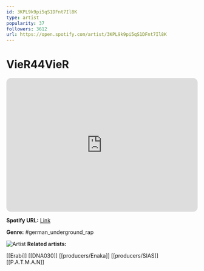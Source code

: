 ```yaml
---
id: 3KPL9k9pi5qS1DFnt7Il8K
type: artist
popularity: 37
followers: 3612
url: https://open.spotify.com/artist/3KPL9k9pi5qS1DFnt7Il8K
---
```

# VieR44VieR

<iframe style="border-radius:12px" src="https://open.spotify.com/embed/artist/3KPL9k9pi5qS1DFnt7Il8K" width="100%" height="352" frameBorder="0" allowfullscreen="" allow="autoplay; clipboard-write; encrypted-media; fullscreen; picture-in-picture" loading="lazy"></iframe>

**Spotify URL:** [Link](https://open.spotify.com/artist/3KPL9k9pi5qS1DFnt7Il8K)

**Genre:**  #german_underground_rap

![Artist](https://i.scdn.co/image/ab6761610000e5ebad3b0f9ba1742d57c7079073)
**Related artists:**

[[Erabi]]
[[DNA030]]
[[producers/Enaka]]
[[producers/SIAS]]
[[P.A.T.M.A.N]]
